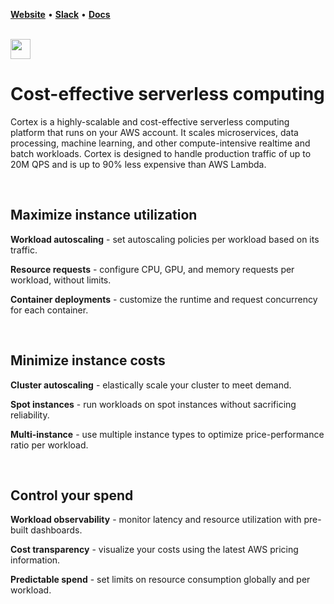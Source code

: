 **[Website](https://www.cortex.dev)** • **[Slack](https://community.cortex.dev)** • **[Docs](https://docs.cortex.dev)**

<br>

<img src='https://s3-us-west-2.amazonaws.com/cortex-public/logo.png' height='32'>

<br>

# Cost-effective serverless computing

Cortex is a highly-scalable and cost-effective serverless computing platform that runs on your AWS account. It scales microservices, data processing, machine learning, and other compute-intensive realtime and batch workloads. Cortex is designed to handle production traffic of up to 20M QPS and is up to 90% less expensive than AWS Lambda.

<br>

## Maximize instance utilization

**Workload autoscaling** - set autoscaling policies per workload based on its traffic.

**Resource requests** - configure CPU, GPU, and memory requests per workload, without limits.

**Container deployments** - customize the runtime and request concurrency for each container.

<br>

## Minimize instance costs

**Cluster autoscaling** - elastically scale your cluster to meet demand.

**Spot instances** - run workloads on spot instances without sacrificing reliability.

**Multi-instance** - use multiple instance types to optimize price-performance ratio per workload.

<br>

## Control your spend

**Workload observability** - monitor latency and resource utilization with pre-built dashboards.

**Cost transparency** - visualize your costs using the latest AWS pricing information.

**Predictable spend** - set limits on resource consumption globally and per workload.
